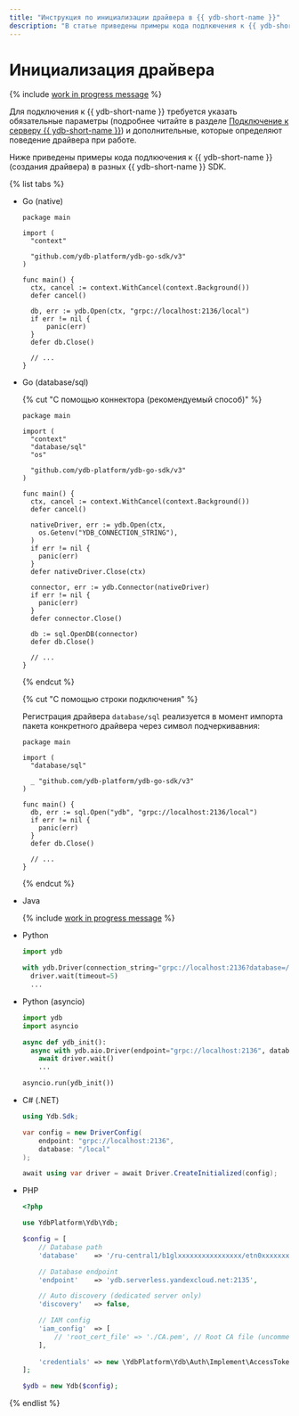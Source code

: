 ```yaml
---
title: "Инструкция по инициализации драйвера в {{ ydb-short-name }}"
description: "В статье приведены примеры кода подлкючения к {{ ydb-short-name }} (создания драйвера) в разных {{ ydb-short-name }} SDK."
---
```


# Инициализация драйвера

{% include [work in progress message](_includes/addition.md) %}

Для подключения к {{ ydb-short-name }} требуется указать обязательные параметры (подробнее читайте в разделе [Подключение к серверу {{ ydb-short-name }}](../../concepts/connect.md)) и дополнительные, которые определяют поведение драйвера при работе.

Ниже приведены примеры кода подлкючения к {{ ydb-short-name }} (создания драйвера) в разных {{ ydb-short-name }} SDK.

{% list tabs %}

- Go (native)

  ```golang
  package main

  import (
    "context"

    "github.com/ydb-platform/ydb-go-sdk/v3"
  )

  func main() {
    ctx, cancel := context.WithCancel(context.Background())
    defer cancel()

    db, err := ydb.Open(ctx, "grpc://localhost:2136/local")
    if err != nil {
        panic(err)
    }
    defer db.Close()

    // ...
  }
  ```

- Go (database/sql)

  {% cut "С помощью коннектора (рекомендуемый способ)" %}

    ```golang
    package main

    import (
      "context"
      "database/sql"
      "os"

      "github.com/ydb-platform/ydb-go-sdk/v3"
    )

    func main() {
      ctx, cancel := context.WithCancel(context.Background())
      defer cancel()

      nativeDriver, err := ydb.Open(ctx,
        os.Getenv("YDB_CONNECTION_STRING"),
      )
      if err != nil {
        panic(err)
      }
      defer nativeDriver.Close(ctx)

      connector, err := ydb.Connector(nativeDriver)
      if err != nil {
        panic(err)
      }
      defer connector.Close()

      db := sql.OpenDB(connector)
      defer db.Close()

      // ...
    }
    ```

  {% endcut %}

  {% cut "С помощью строки подключения" %}

    Регистрация драйвера `database/sql` реализуется в момент импорта пакета конкретного драйвера через символ подчеркивавния:
    ```golang
    package main

    import (
      "database/sql"

      _ "github.com/ydb-platform/ydb-go-sdk/v3"
    )

    func main() {
      db, err := sql.Open("ydb", "grpc://localhost:2136/local")
      if err != nil {
        panic(err)
      }
      defer db.Close()

      // ...
    }
    ```

  {% endcut %}

- Java

  {% include [work in progress message](_includes/addition.md) %}

- Python

  ```python
  import ydb

  with ydb.Driver(connection_string="grpc://localhost:2136?database=/local") as driver:
    driver.wait(timeout=5)
    ...
  ```

- Python (asyncio)

  ```python
  import ydb
  import asyncio

  async def ydb_init():
    async with ydb.aio.Driver(endpoint="grpc://localhost:2136", database="/local") as driver:
      await driver.wait()
      ...

  asyncio.run(ydb_init())
  ```

- C# (.NET)

  ```C#
  using Ydb.Sdk;

  var config = new DriverConfig(
      endpoint: "grpc://localhost:2136",
      database: "/local"
  );

  await using var driver = await Driver.CreateInitialized(config);
  ```

- PHP

  ```php
  <?php

  use YdbPlatform\Ydb\Ydb;

  $config = [
      // Database path
      'database'    => '/ru-central1/b1glxxxxxxxxxxxxxxxx/etn0xxxxxxxxxxxxxxxx',

      // Database endpoint
      'endpoint'    => 'ydb.serverless.yandexcloud.net:2135',

      // Auto discovery (dedicated server only)
      'discovery'   => false,

      // IAM config
      'iam_config'  => [
          // 'root_cert_file' => './CA.pem', // Root CA file (uncomment for dedicated server)
      ],
      
      'credentials' => new \YdbPlatform\Ydb\Auth\Implement\AccessTokenAuthentication('AAAAAAAAAAAAAAAAAAAAAAAAAAAAAAAAAAAAAAA') // use from reference/ydb-sdk/auth
  ];

  $ydb = new Ydb($config);
  ```

{% endlist %}
